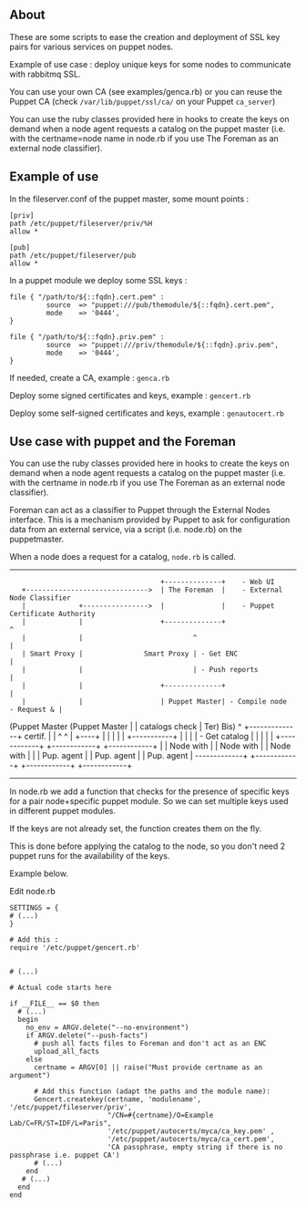 ## About

These are some scripts to ease the creation and deployment of SSL key pairs for
various services on puppet nodes.

Example of use case : deploy unique keys for some nodes to communicate with rabbitmq SSL.

You can use your own CA (see examples/genca.rb) or you can reuse the Puppet CA (check
 `/var/lib/puppet/ssl/ca/` on your Puppet `ca_server`)

You can use the ruby classes provided here in hooks to create the keys on demand when
a node agent requests a catalog on the puppet master (i.e. with the certname=node name
in node.rb if you use The Foreman as an external node classifier).

## Example of use

In the fileserver.conf of the puppet master, some mount points :

```
[priv]
path /etc/puppet/fileserver/priv/%H
allow *

[pub]
path /etc/puppet/fileserver/pub
allow *
```

In a puppet module we deploy some SSL keys :

```
file { "/path/to/${::fqdn}.cert.pem" :
         source  => "puppet:///pub/themodule/${::fqdn}.cert.pem",
         mode    => '0444',
}

file { "/path/to/${::fqdn}.priv.pem" :
         source  => "puppet:///priv/themodule/${::fqdn}.priv.pem",
         mode    => '0444',
}
```

If needed, create a CA, example : `genca.rb`

Deploy some signed certificates and keys, example : `gencert.rb`

Deploy some self-signed certificates and keys, example : `genautocert.rb`

## Use case with puppet and the Foreman

You can use the ruby classes provided here in hooks to create the keys on demand when
a node agent requests a catalog on the puppet master (i.e. with the certname in node.rb
if you use The Foreman as an external node classifier).

Foreman can act as a classifier to Puppet through the External Nodes interface.
This is a mechanism provided by Puppet to ask for configuration data from an external
service, via a script (i.e. node.rb) on the puppetmaster.

When a node does a request for a catalog, `node.rb` is called.

----------------------------------------------------------------------------------------------

                                         +--------------+    - Web UI
       +------------------------------>  | The Foreman  |    - External Node Classifier
       |             +---------------->  |              |    - Puppet Certificate Authority
       |             |                   +--------------+                               ^
       |             |                           ^                                      |
       | Smart Proxy |               Smart Proxy | - Get ENC                            |
       |             |                           | - Push reports                       |
       |             |                   +--------------+                               |
       |             |                   | Puppet Master| - Compile node    - Request & |
(Puppet Master  (Puppet Master           |              |   catalogs          check     |
     Ter)           Bis)  ^              +--------------+                     certif.   |
                          |                     ^    ^                                  |
                          +----+                |    |                                  |
                               |                |    +-----------+                      |
                               |                |                | - Get catalog        |
                               |                |                |                      |
                        +------------+    +------------+    +------------+              |
                        | Node with  |    | Node with  |    | Node with  |              |
                        | Pup. agent |    | Pup. agent |    | Pup. agent | -------------+
                        +------------+    +------------+    +------------+

----------------------------------------------------------------------------------------------


In node.rb we add a function that checks for the presence of specific keys for a
pair node+specific puppet module. So we can set multiple keys used in different
puppet modules.

If the keys are not already set, the function creates them on the fly.

This is done before applying the catalog to the node, so you don't need 2 puppet runs
for the availability of the keys.

Example below.

Edit node.rb

```
SETTINGS = {
# (...)
}

# Add this :
require '/etc/puppet/gencert.rb'


# (...)

# Actual code starts here

if __FILE__ == $0 then
  # (...)
  begin
    no_env = ARGV.delete("--no-environment")
    if ARGV.delete("--push-facts")
      # push all facts files to Foreman and don't act as an ENC
      upload_all_facts
    else
      certname = ARGV[0] || raise("Must provide certname as an argument")

      # Add this function (adapt the paths and the module name):
      Gencert.createkey(certname, 'modulename', '/etc/puppet/fileserver/priv',
                        "/CN=#{certname}/O=Example Lab/C=FR/ST=IDF/L=Paris",
                        '/etc/puppet/autocerts/myca/ca_key.pem' ,
                        '/etc/puppet/autocerts/myca/ca_cert.pem',
                        'CA passphrase, empty string if there is no passphrase i.e. puppet CA')
      # (...)
    end
   # (...)
  end
end
```



